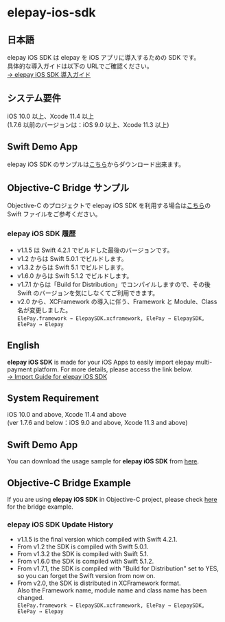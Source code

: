 # elepay-ios-sdk

## 日本語

elepay iOS SDK は elepay を iOS アプリに導入するための SDK です。  
具体的な導入ガイドは以下の URLでご確認ください。  
[→ elepay iOS SDK 導入ガイド](https://developer.elepay.io/docs/ios-sdk)

## システム要件

iOS 10.0 以上、Xcode 11.4 以上  
(1.7.6 以前のバージョンは：iOS 9.0 以上、Xcode 11.3 以上)

## Swift Demo App

elepay iOS SDK のサンプルは[こちら](https://github.com/elestyle/elepay-ios-demo-swift)からダウンロード出来ます。

## Objective-C Bridge サンプル

Objective-C のプロジェクトで elepay iOS SDK を利用する場合は[こちら](https://github.com/elestyle/elepay-ios-demo-swift/blob/master/ELEPayObjectiveC/ElePayObjCBridge.swift)の Swift ファイルをご参考ください。

### elepay iOS SDK 履歴

* v1.1.5 は Swift 4.2.1 でビルドした最後のバージョンです。  
* v1.2 からは Swift 5.0.1 でビルドします。  
* v1.3.2 からは Swift 5.1 でビルドします。  
* v1.6.0 からは Swift 5.1.2 でビルドします。  
* v1.7.1 からは「Build for Distribution」でコンパイルしますので、その後 Swift のバージョンを気にしなくてご利用できます。  
* v2.0 から、XCFramework の導入に伴う、Framework と Module、Class 名が変更しました。  
    ```ElePay.framework → ElepaySDK.xcframework, ElePay → ElepaySDK, ElePay → Elepay```

## English

**elepay iOS SDK** is made for your iOS Apps to easily import elepay multi-payment platform. For more details, please access the link below.  
[→ Import Guide for elepay iOS SDK](https://developer.elepay.io/docs/ios-sdk)

## System Requirement

iOS 10.0 and above, Xcode 11.4 and above  
(ver 1.7.6 and below：iOS 9.0 and above, Xcode 11.3 and above)

## Swift Demo App

You can download the usage sample for **elepay iOS SDK** from [here](https://github.com/elestyle/elepay-ios-demo-swift).

## Objective-C Bridge Example

If you are using **elepay iOS SDK** in Objective-C project, please check [here](https://github.com/elestyle/elepay-ios-demo-swift/blob/master/ELEPayObjectiveC/ElePayObjCBridge.swift) for the bridge example.

### elepay iOS SDK Update History

* v1.1.5 is the final version which compiled with Swift 4.2.1.  
* From v1.2 the SDK is compiled with Swift 5.0.1.  
* From v1.3.2 the SDK is compiled with Swift 5.1.  
* From v1.6.0 the SDK is compiled with Swift 5.1.2.  
* From v1.7.1, the SDK is compiled with "Build for Distribution" set to YES, so you can forget the Swift version from now on.  
* From v2.0, the SDK is distributed in XCFramework format.  
  Also the Framework name,  module name and class name has been changed.  
    ```ElePay.framework → ElepaySDK.xcframework, ElePay → ElepaySDK, ElePay → Elepay```

